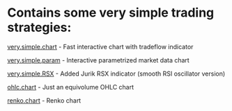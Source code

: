 # Contains some very simple trading strategies:

[very.simple.chart] - Fast interactive chart with tradeflow indicator

[very.simple.param] - Interactive parametrized market data chart

[very.simple.RSX] - Added Jurik RSX indicator (smooth RSI oscillator version)

[ohlc.chart] - Just an equivolume OHLC chart

[renko.chart] - Renko chart


[very.simple.chart]: <https://mybinder.org/v2/gh/zxweed/simple/main?filepath=examples/very.simple.chart.ipynb>
[very.simple.param]: <https://mybinder.org/v2/gh/zxweed/simple/main?filepath=examples/very.simple.param.ipynb>
[very.simple.RSX]: <https://mybinder.org/v2/gh/zxweed/simple/main?filepath=examples/very.simple.RSX.ipynb>
[ohlc.chart]: <https://mybinder.org/v2/gh/zxweed/simple/main?filepath=examples/ohlc.chart.ipynb>
[renko.chart]: <https://mybinder.org/v2/gh/zxweed/simple/main?filepath=examples/renko.chart.ipynb>
